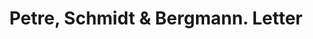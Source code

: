 ---
doi: 10.7916/D8DZ1MGH
date_other: '1920'
date_other_textual: '1920'
form: correspondence
genre:
- Letters (correspondence)
name:
- Petre, Schmidt & Bergmann
object_in_context_url: https://biggert.cul.columbia.edu/items/view/ave_biggert_01439
subject_hierarchical_geographic:
- Philadelphia, Pennsylvania, United States
subject_name:
- Petre, Schmidt & Bergmann
title: Petre, Schmidt & Bergmann. Letter
sort_title: Petre, Schmidt & Bergmann. Letter
call_number: ave_biggert_01439
coordinates:
- 40.00944444444445,-75.13333333333334
pid: ave_biggert_01439
identifiers: ave_biggert_01439
permalink: /biggert/ave_biggert_01439/
layout: iiif-image-page
---